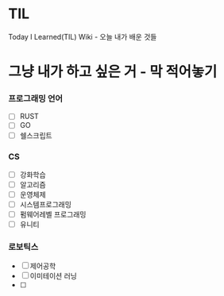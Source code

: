 # TIL
Today I Learned(TIL) Wiki - 오늘 내가 배운 것들

# 그냥 내가 하고 싶은 거 - 막 적어놓기

### 프로그래밍 언어
-[ ] RUST
-[ ] GO
-[ ] 쉘스크립트

### CS
-[ ] 강화학습
-[ ] 알고리즘
-[ ] 운영체제
-[ ] 시스템프로그래밍
-[ ] 펌웨어레벨 프로그래밍 
-[ ] 유니티

### 로보틱스
-[ ] 제어공학
-[ ] 이미테이션 러닝
-[ ] 

